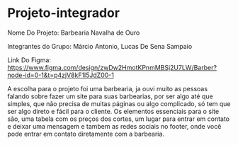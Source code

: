 # Projeto-integrador

Nome Do Projeto: Barbearia Navalha de Ouro

Integrantes do Grupo: Márcio Antonio, Lucas De Sena Sampaio

Link Do Figma: https://www.figma.com/design/zwDw2HmotKPnmMBSj2U7LW/Barber?node-id=0-1&t=p4zjV8kF1l5JdZ00-1


A escolha para o projeto foi uma barbearia, ja ouvi muito as pessoas falando sobre fazer um site para suas barbearias, por ser algo até que simples, que não precisa de muitas páginas ou algo complicado, só tem que ser algo direto e fácil para o cliente. Os elementos essenciais para o site são, uma tabela com os preços dos cortes, um lugar para entrar em contato e deixar uma mensagem e tambem as redes sociais no footer, onde você pode entrar em contato diretamente com a barbearia.